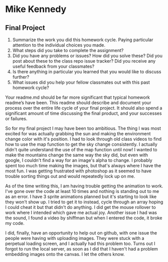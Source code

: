 # Mike Kennedy

## Final Project


1. Summarize the work you did this homework cycle. Paying particular attention to the individual choices you made.
2. What steps did you take to complete the assignment?
3. Did you have any problems or issues? How did you solve these? Did you post about these to the class repo issue tracker? Did you receive any useful feedback from your classmates?
4. Is there anything in particular you learned that you would like to discuss further?
5. What issues did you help your fellow classmates out with this past homework cycle?

Your readme.md should be far more significant that typical homework readme’s have been. This readme should describe and document your process over the entire life cycle of your final project. It should also spend a significant amount of time discussing the final product, and your successes or failures.

So for my final project I may have been too ambitious. The thing I was most excited for was actually grabbing the sun and making the environment change color with it's position. I had to look through old class videos to find how to use the map function to get the sky change consistently. I actually didn't quite understand the use of the map function until now! I wanted to make the mountains change the same way the sky did, but even with google, I couldn't find a way for an image's alpha to change. I probably spent too much time making the images, but that's always where I have the most fun. I was getting frustrated with photoshop as it seemed to have trouble sorting things out and would repeatedly lock up on me.



  As of the time writing this, I am having trouble getting the animation to work. I've gone over the code at least 10 times and nothing is standing out to me as an error. I have 3 sprite animations planned but it's starting to look like they won't show up. I tried to get it to instead, cycle through an array hoping I could cheat it but that didn't do anything. I did get the mouse rollover to work where I intended which gave me actual joy. Another issue I had was the sound, I found a video by shiffman but when I entered the code, it broke my code.

  I did, finally, have an opportunity to help out on github, with one issue the people were having with uploading images. They were stuck with a perpetual loading screen, and I actually had this problem too. Turns out I forgot to run the local server, as soon as I did that I haven't had a problem embedding images onto the canvas. I let the others know.
